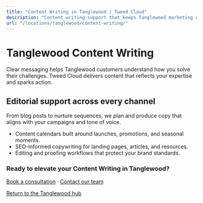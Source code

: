```yaml
---
title: "Content Writing in Tanglewood | Tweed Cloud"
description: "Content writing support that keeps Tanglewood marketing channels fresh."
url: "/locations/tanglewood/content-writing/"
---
```


# Tanglewood Content Writing

Clear messaging helps Tanglewood customers understand how you solve their challenges. Tweed Cloud delivers content that reflects your expertise and sparks action.

## Editorial support across every channel

From blog posts to nurture sequences, we plan and produce copy that aligns with your campaigns and tone of voice.

- Content calendars built around launches, promotions, and seasonal moments.
- SEO-informed copywriting for landing pages, articles, and resources.
- Editing and proofing workflows that protect your brand standards.

### Ready to elevate your Content Writing in Tanglewood?

[Book a consultation](/consultation/) · [Contact our team](/contact/)

[Return to the Tanglewood hub](/locations/tanglewood/)
